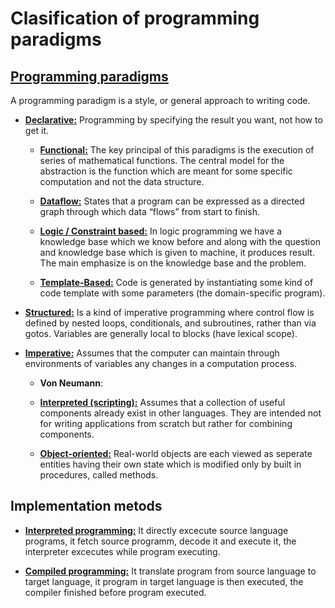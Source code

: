 # **Clasification of programming paradigms**
## [Programming paradigms](https://digitalfellows.commons.gc.cuny.edu/2018/03/12/an-introduction-to-programming-paradigms/)
A programming paradigm  is a style, or general approach to writing code.

* [**Declarative:**](https://cs.lmu.edu/~ray/notes/paradigms/)
 Programming by specifying the result you want, not how to get it.
    * [**Functional:**](https://www.geeksforgeeks.org/introduction-of-programming-paradigms/) The key principal of this paradigms is the execution of series of mathematical functions. The central model for the abstraction is the function which are meant for some specific computation and not the data structure.

    * [**Dataflow:**](https://www.quora.com/What-is-functional-data-flow-programming) States that a program can be expressed as a directed graph through which data “flows” from start to finish. 

    * [**Logic / Constraint based:**](https://www.geeksforgeeks.org/introduction-of-programming-paradigms/) In logic programming we have a knowledge base which we know before and along with the question and knowledge base which is given to machine, it produces result. The main emphasize is on the knowledge base and the problem.

    * [**Template-Based:**](https://books.google.com.mx/books?id=4LTNZ2VhVFoC&pg=PA345&lpg=PA345&dq=template+based+paradigm+programming&source=bl&ots=roKDw2yU_0&sig=ACfU3U2zN8k0wK447Pjh5xtsORKoyinGkw&hl=es&sa=X&ved=2ahUKEwiCttnfjp3pAhWyVN8KHcqmDO4Q6AEwDXoECAoQAQ#v=onepage&q=template%20based%20paradigm%20programming&f=false) Code is generated by instantiating some kind of code template with some parameters (the domain-specific program).

* [**Structured:**](https://cs.lmu.edu/~ray/notes/paradigms/) Is a kind of imperative programming where control flow is defined by nested loops, conditionals, and subroutines, rather than via gotos. Variables are generally local to blocks (have lexical scope).

* [**Imperative:**](http://www.eecs.ucf.edu/~leavens/ComS541Fall97/hw-pages/paradigms/major.html) Assumes that the computer can maintain through environments of variables any changes in a computation process.

    * **Von Neumann**:


    * [**Interpreted (scripting):**](https://web.stanford.edu/~ouster/cgi-bin/papers/scripting.pdf)
 Assumes that a collection of useful components already exist in other languages. They are intended not for writing applications from scratch but rather for combining components.
    * [**Object-oriented:**](http://www.eecs.ucf.edu/~leavens/ComS541Fall97/hw-pages/paradigms/major.html#object) Real-world objects are each viewed as seperate entities having their own state which is modified only by built in procedures, called methods.


## Implementation metods

* [**Interpreted programming:**](https://www.radford.edu/~nokie/classes/380/Chap1-Lang-Impl.html) It directly excecute source language programs, it fetch source programm, decode it and execute it, the interpreter excecutes while program executing.

* [**Compiled programming:**](https://www.radford.edu/~nokie/classes/380/Chap1-Lang-Impl.html) It translate program from source language to target language, it program in target language is then executed, the compiler finished before program executed.
